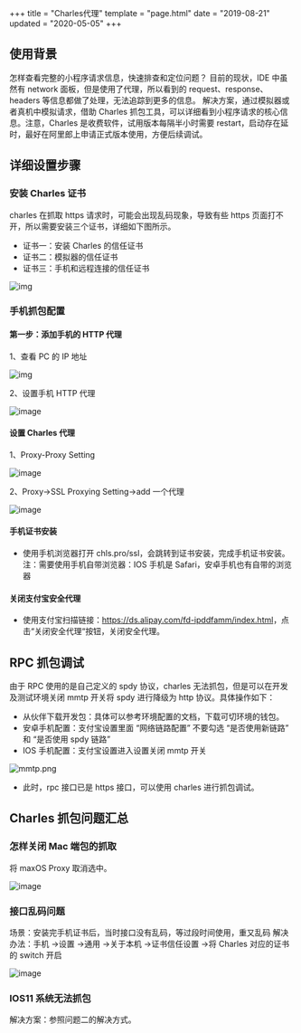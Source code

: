 +++
title = "Charles代理"
template = "page.html"
date = "2019-08-21"
updated = "2020-05-05"
+++


##  使用背景

怎样查看完整的小程序请求信息，快速排查和定位问题？
目前的现状，IDE 中虽然有 network 面板，但是使用了代理，所以看到的 request、response、headers 等信息都做了处理，无法追踪到更多的信息。
解决方案，通过模拟器或者真机中模拟请求，借助 Charles 抓包工具，可以详细看到小程序请求的核心信息。注意，Charles 是收费软件，试用版本每隔半小时需要 restart，启动存在延时，最好在阿里郎上申请正式版本使用，方便后续调试。

## 详细设置步骤

### 安装 Charles 证书

charles 在抓取 https 请求时，可能会出现乱码现象，导致有些 https 页面打不开，所以需要安装三个证书，详细如下图所示。

- 证书一：安装 Charles 的信任证书
- 证书二：模拟器的信任证书
- 证书三：手机和远程连接的信任证书

![img](assets/68ce88fc-e123-4ce5-a3ce-acb8743c5688.png)

### 手机抓包配置

#### 第一步：添加手机的 HTTP 代理

1、查看 PC 的 IP 地址

![img](assets/ec3d024b-036e-4b3f-841e-c0446bd4679c.png)

2、设置手机 HTTP 代理

![image](assets/afb773b0-132d-4824-822c-362251ed1bb0.png)

#### 设置 Charles 代理

1、Proxy-Proxy Setting

![image](assets/a8e5d392-0488-4aa9-80a4-d9d704f72a4a.png)

2、Proxy->SSL Proxying Setting->add 一个代理

![image](assets/ec9717c2-e4e8-4cfc-87d1-e7f46efc3bbd.png)

#### 手机证书安装

- 使用手机浏览器打开 chls.pro/ssl，会跳转到证书安装，完成手机证书安装。
  注：需要使用手机自带浏览器：IOS 手机是 Safari，安卓手机也有自带的浏览器

#### 关闭支付宝安全代理

- 使用支付宝扫描链接：<https://ds.alipay.com/fd-ipddfamm/index.html>，点击“关闭安全代理“按钮，关闭安全代理。

## RPC 抓包调试

由于 RPC 使用的是自己定义的 spdy 协议，charles 无法抓包，但是可以在开发及测试环境关闭 mmtp 开关将 spdy 进行降级为 http 协议。具体操作如下：

- 从伙伴下载开发包：具体可以参考环境配置的文档，下载可切环境的钱包。
- 安卓手机配置：支付宝设置里面 “网络链路配置” 不要勾选 “是否使用新链路” 和 “是否使用 spdy 链路”
- IOS 手机配置：支付宝设置进入设置关闭 mmtp 开关

![mmtp.png](assets/0e8c28f2-5fad-4834-9df1-b5d8887472ff.png)

- 此时，rpc 接口已是 https 接口，可以使用 charles 进行抓包调试。

## Charles 抓包问题汇总

### **怎样关闭 Mac 端包的抓取**

将 maxOS Proxy 取消选中。

![image](assets/3b4c6f33-1e3d-4e1a-8eb2-374af3203cce.png)

### 接口乱码问题

场景：安装完手机证书后，当时接口没有乱码，等过段时间使用，重又乱码
解决办法：手机 ->设置 ->通用 ->关于本机 ->证书信任设置 ->将 Charles 对应的证书的 switch 开启

![image](assets/810c9e4a-b6e8-4989-991e-76d3c95314c9.png)

### IOS11 系统无法抓包

解决方案：参照问题二的解决方式。
